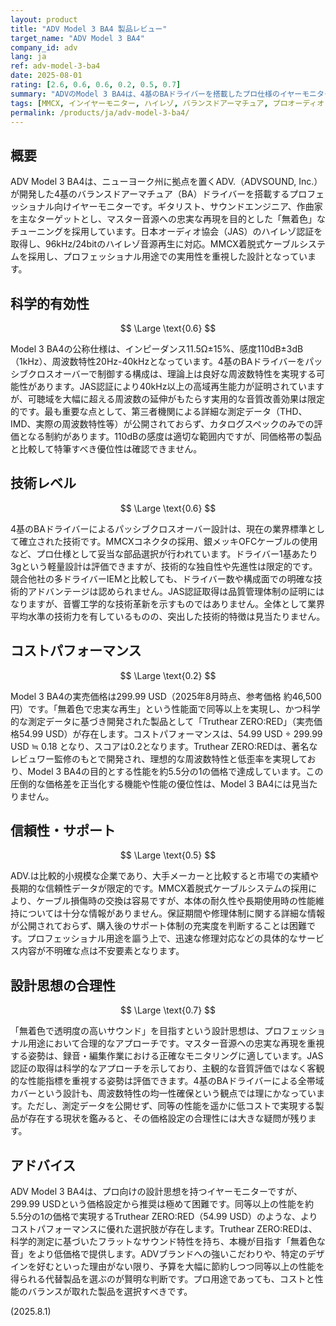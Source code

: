 ```yaml
---
layout: product
title: "ADV Model 3 BA4 製品レビュー"
target_name: "ADV Model 3 BA4"
company_id: adv
lang: ja
ref: adv-model-3-ba4
date: 2025-08-01
rating: [2.6, 0.6, 0.6, 0.2, 0.5, 0.7]
summary: "ADVのModel 3 BA4は、4基のBAドライバーを搭載したプロ仕様のイヤーモニターです。ギタリストや音響エンジニア向けに透明度の高いサウンドを目指していますが、より安価で優れた性能を持つ競合製品が存在するため、コストパフォーマンス面で極めて厳しい評価となりました。"
tags: [MMCX, インイヤーモニター, ハイレゾ, バランスドアーマチュア, プロオーディオ]
permalink: /products/ja/adv-model-3-ba4/
---
```

## 概要

ADV Model 3 BA4は、ニューヨーク州に拠点を置くADV.（ADVSOUND, Inc.）が開発した4基のバランスドアーマチュア（BA）ドライバーを搭載するプロフェッショナル向けイヤーモニターです。ギタリスト、サウンドエンジニア、作曲家を主なターゲットとし、マスター音源への忠実な再現を目的とした「無着色」なチューニングを採用しています。日本オーディオ協会（JAS）のハイレゾ認証を取得し、96kHz/24bitのハイレゾ音源再生に対応。MMCX着脱式ケーブルシステムを採用し、プロフェッショナル用途での実用性を重視した設計となっています。

## 科学的有効性

$$ \Large \text{0.6} $$

Model 3 BA4の公称仕様は、インピーダンス11.5Ω±15%、感度110dB±3dB（1kHz）、周波数特性20Hz-40kHzとなっています。4基のBAドライバーをパッシブクロスオーバーで制御する構成は、理論上は良好な周波数特性を実現する可能性があります。JAS認証により40kHz以上の高域再生能力が証明されていますが、可聴域を大幅に超える周波数の延伸がもたらす実用的な音質改善効果は限定的です。最も重要な点として、第三者機関による詳細な測定データ（THD、IMD、実際の周波数特性等）が公開されておらず、カタログスペックのみでの評価となる制約があります。110dBの感度は適切な範囲内ですが、同価格帯の製品と比較して特筆すべき優位性は確認できません。

## 技術レベル

$$ \Large \text{0.6} $$

4基のBAドライバーによるパッシブクロスオーバー設計は、現在の業界標準として確立された技術です。MMCXコネクタの採用、銀メッキOFCケーブルの使用など、プロ仕様として妥当な部品選択が行われています。ドライバー1基あたり3gという軽量設計は評価できますが、技術的な独自性や先進性は限定的です。競合他社の多ドライバーIEMと比較しても、ドライバー数や構成面での明確な技術的アドバンテージは認められません。JAS認証取得は品質管理体制の証明にはなりますが、音響工学的な技術革新を示すものではありません。全体として業界平均水準の技術力を有しているものの、突出した技術的特徴は見当たりません。

## コストパフォーマンス

$$ \Large \text{0.2} $$

Model 3 BA4の実売価格は299.99 USD（2025年8月時点、参考価格 約46,500円）です。「無着色で忠実な再生」という性能面で同等以上を実現し、かつ科学的な測定データに基づき開発された製品として「Truthear ZERO:RED」（実売価格54.99 USD）が存在します。コストパフォーマンスは、54.99 USD ÷ 299.99 USD ≒ 0.18 となり、スコアは0.2となります。Truthear ZERO:REDは、著名なレビュワー監修のもとで開発され、理想的な周波数特性と低歪率を実現しており、Model 3 BA4の目的とする性能を約5.5分の1の価格で達成しています。この圧倒的な価格差を正当化する機能や性能の優位性は、Model 3 BA4には見当たりません。

## 信頼性・サポート

$$ \Large \text{0.5} $$

ADV.は比較的小規模な企業であり、大手メーカーと比較すると市場での実績や長期的な信頼性データが限定的です。MMCX着脱式ケーブルシステムの採用により、ケーブル損傷時の交換は容易ですが、本体の耐久性や長期使用時の性能維持については十分な情報がありません。保証期間や修理体制に関する詳細な情報が公開されておらず、購入後のサポート体制の充実度を判断することは困難です。プロフェッショナル用途を謳う上で、迅速な修理対応などの具体的なサービス内容が不明確な点は不安要素となります。

## 設計思想の合理性

$$ \Large \text{0.7} $$

「無着色で透明度の高いサウンド」を目指すという設計思想は、プロフェッショナル用途において合理的なアプローチです。マスター音源への忠実な再現を重視する姿勢は、録音・編集作業における正確なモニタリングに適しています。JAS認証の取得は科学的なアプローチを示しており、主観的な音質評価ではなく客観的な性能指標を重視する姿勢は評価できます。4基のBAドライバーによる全帯域カバーという設計も、周波数特性の均一性確保という観点では理にかなっています。ただし、測定データを公開せず、同等の性能を遥かに低コストで実現する製品が存在する現状を鑑みると、その価格設定の合理性には大きな疑問が残ります。

## アドバイス

ADV Model 3 BA4は、プロ向けの設計思想を持つイヤーモニターですが、299.99 USDという価格設定から推奨は極めて困難です。同等以上の性能を約5.5分の1の価格で実現するTruthear ZERO:RED（54.99 USD）のような、よりコストパフォーマンスに優れた選択肢が存在します。Truthear ZERO:REDは、科学的測定に基づいたフラットなサウンド特性を持ち、本機が目指す「無着色な音」をより低価格で提供します。ADVブランドへの強いこだわりや、特定のデザインを好むといった理由がない限り、予算を大幅に節約しつつ同等以上の性能を得られる代替製品を選ぶのが賢明な判断です。プロ用途であっても、コストと性能のバランスが取れた製品を選択すべきです。

(2025.8.1)
